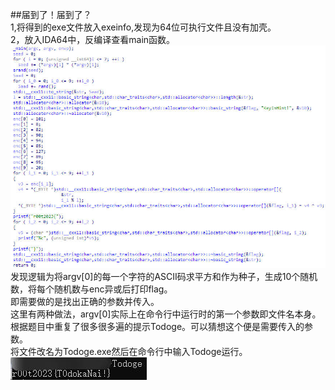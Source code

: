 ##届到了！届到了？  
1,将得到的exe文件放入exeinfo,发现为64位可执行文件且没有加壳。  
2，放入IDA64中，反编译查看main函数。  
![1](./1.jpg)  
发现逻辑为将argv[0]的每一个字符的ASCII码求平方和作为种子，生成10个随机数，将每个随机数与enc异或后打印flag。  
即需要做的是找出正确的参数并传入。  
这里有两种做法，argv[0]实际上在命令行中运行时的第一个参数即文件名本身。  
根据题目中重复了很多很多遍的提示Todoge。可以猜想这个便是需要传入的参数。  
将文件改名为Todoge.exe然后在命令行中输入Todoge运行。  
![2](./2.jpg)  

